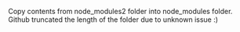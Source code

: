Copy contents from node_modules2 folder into node_modules folder. Github truncated the length of the folder due to unknown issue :)
